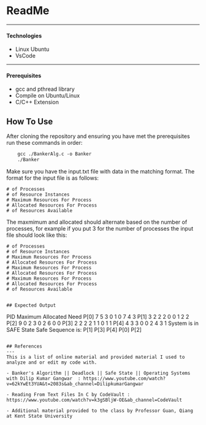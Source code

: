 # ReadMe


---

#### Technologies

- Linux Ubuntu
- VsCode

---


#### Prerequisites
- gcc and pthread library
- Compile on Ubuntu/Linux
- C/C++ Extension

## How To Use
After cloning the repository and ensuring you have met the prerequisites
run these commands in order:
```html
    gcc ./BankerAlg.c -o Banker
    ./Banker
```
Make sure you have the input.txt file with data in the matching format.
The format for the input file is as follows:
```
# of Processes
# of Resource Instances
# Maximum Resources For Process
# Allocated Resources For Process
# of Resources Available

```
The maxmimum and allocated should alternate based on the number of processes, for example if you put 3 for the number of processes the input file should look like this:
```
# of Processes
# of Resource Instances
# Maximum Resources For Process
# Allocated Resources For Process
# Maximum Resources For Process
# Allocated Resources For Process
# Maximum Resources For Process
# Allocated Resources For Process
# of Resources Available


## Expected Output
```
PID     Maximum         Allocated       Need
P[0]    7 5 3           0 1 0           7 4 3
P[1]    3 2 2           2 0 0           1 2 2
P[2]    9 0 2           3 0 2           6 0 0
P[3]    2 2 2           2 1 1           0 1 1
P[4]    4 3 3           0 0 2           4 3 1
System is in SAFE State
Safe Sequence is: P[1] P[3] P[4] P[0] P[2]
```

## References
---
This is a list of online material and provided material I used to analyze and or edit my code with.

- Banker's Algorithm || Deadlock || Safe State || Operating Systems with Dilip Kumar Gangwar  : https://www.youtube.com/watch?v=62kYwEt3YUA&t=2083s&ab_channel=DilipkumarGangwar

- Reading From Text Files In C by CodeVault : https://www.youtube.com/watch?v=k3gSBljW-OE&ab_channel=CodeVault

- Additional material provided to the class by Professor Guan, Qiang at Kent State University
